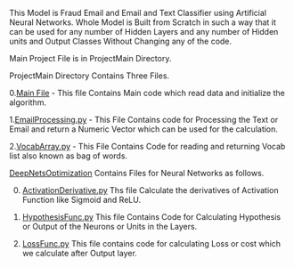 This Model is Fraud Email and Email and Text Classifier using Artificial Neural Networks. Whole Model is Built from Scratch in such a way that
it can be used for any number of Hidden Layers and any number of Hidden units and Output Classes Without Changing any of the code.

Main Project File is in ProjectMain Directory.

ProjectMain Directory Contains Three Files.

 0.[Main File](https://github.com/akshay-591/ML-Code/tree/master/Python/SpamClassifierUsingDNN/ProjectMain) - This file Contains Main code which read data and initialize the algorithm.

 1.[EmailProcessing.py](https://github.com/akshay-591/ML-Code/blob/master/Python/SpamClassifierUsingDNN/ProjectMain/EmailProcessing.py) - This File Contains code for Processing the Text or Email and return a Numeric Vector which can be used for the calculation.

 2.[VocabArray.py](https://github.com/akshay-591/ML-Code/blob/master/Python/SpamClassifierUsingDNN/ProjectMain/VocabArray.py) - This File Contains Code for reading and returning Vocab list also known as bag of words.

[DeepNetsOptimization](https://github.com/akshay-591/ML-Code/tree/master/Python/SpamClassifierUsingDNN/DeepNetsOptimization) Contains Files for Neural Networks as 
follows.

0. [ActivationDerivative.py](https://github.com/akshay-591/ML-Code/blob/master/Python/SpamClassifierUsingDNN/DeepNetsOptimization/ActivationDeriavtive.py) Ths file Calculate the derivatives of Activation Function like Sigmoid and ReLU.

1. [HypothesisFunc.py](https://github.com/akshay-591/ML-Code/blob/master/Python/SpamClassifierUsingDNN/DeepNetsOptimization/HypothesisFunc.py) This file Contains Code for Calculating Hypothesis or Output of the Neurons or Units in the Layers.

2. [LossFunc.py](https://github.com/akshay-591/ML-Code/blob/master/Python/SpamClassifierUsingDNN/DeepNetsOptimization/LossFunction.py) This file contains code for
calculating Loss or cost which we calculate after Output layer.
